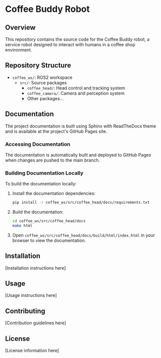 # Coffee Buddy Robot

## Overview

This repository contains the source code for the Coffee Buddy robot, a service robot designed to interact with humans in a coffee shop environment.

## Repository Structure

- `coffee_ws/`: ROS2 workspace
  - `src/`: Source packages
    - `coffee_head/`: Head control and tracking system
    - `coffee_camera/`: Camera and perception system
    - Other packages...

## Documentation

The project documentation is built using Sphinx with ReadTheDocs theme and is available at the project's GitHub Pages site.

### Accessing Documentation

The documentation is automatically built and deployed to GitHub Pages when changes are pushed to the main branch.

### Building Documentation Locally

To build the documentation locally:

1. Install the documentation dependencies:
   ```bash
   pip install -r coffee_ws/src/coffee_head/docs/requirements.txt
   ```

2. Build the documentation:
   ```bash
   cd coffee_ws/src/coffee_head/docs
   make html
   ```

3. Open `coffee_ws/src/coffee_head/docs/build/html/index.html` in your browser to view the documentation.

## Installation

[Installation instructions here]

## Usage

[Usage instructions here]

## Contributing

[Contribution guidelines here]

## License

[License information here]